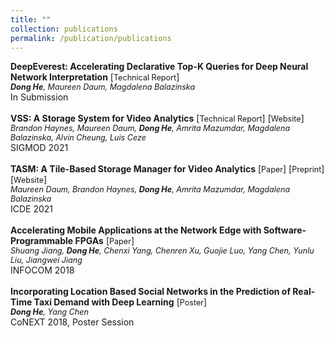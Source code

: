 ```yaml
---
title: ""
collection: publications
permalink: /publication/publications
---
```


<b>DeepEverest: Accelerating Declarative Top-K Queries for Deep Neural Network Interpretation</b> [[<a style="font-size:90%">Technical Report</a>](https://arxiv.org/abs/2104.02234)]<br>
<i style="font-size:90%"><b>Dong He</b>, Maureen Daum, Magdalena Balazinska</i><br>
In Submission <br>
<br>
<b>VSS: A Storage System for Video Analytics</b> [[<a style="font-size:90%">Technical Report</a>](https://arxiv.org/abs/2103.16604)] [[<a style="font-size:90%">Website</a>](https://db.cs.washington.edu/projects/visualworld/)]<br>
<i style="font-size:90%">Brandon Haynes, Maureen Daum, <b>Dong He</b>, Amrita Mazumdar, Magdalena Balazinska, Alvin Cheung, Luis Ceze</i> <br>
SIGMOD 2021 <br>
<br>
<b>TASM: A Tile-Based Storage Manager for Video Analytics</b> [[<a style="font-size:90%">Paper</a>](https://db.cs.washington.edu/projects/visualworld/tasm.pdf)] [[<a style="font-size:90%">Preprint</a>](https://arxiv.org/abs/2006.02958)] [[<a style="font-size:90%">Website</a>](https://db.cs.washington.edu/projects/visualworld/)]<br>
<i style="font-size:90%">Maureen Daum, Brandon Haynes, <b>Dong He</b>, Amrita Mazumdar, Magdalena Balazinska</i><br>
ICDE 2021 <br>
<br>
<b>Accelerating Mobile Applications at the Network Edge with Software-Programmable FPGAs</b> [[<a style="font-size:90%">Paper</a>](https://dongheuw.github.io/files/edgefpga-infocom18.pdf)]<br>
<i style="font-size:90%">Shuang Jiang, <b>Dong He</b>, Chenxi Yang, Chenren Xu, Guojie Luo, Yang Chen, Yunlu Liu, Jiangwei Jiang</i><br>
INFOCOM 2018 <br>
<br>
<b>Incorporating Location Based Social Networks in the Prediction of Real-Time Taxi Demand with Deep Learning</b> [[<a style="font-size:90%">Poster</a>](https://dongheuw.github.io/files/taxi-conext18.pdf)]<br>
<i style="font-size:90%"><b>Dong He</b>, Yang Chen</i><br>
CoNEXT 2018, Poster Session <br>